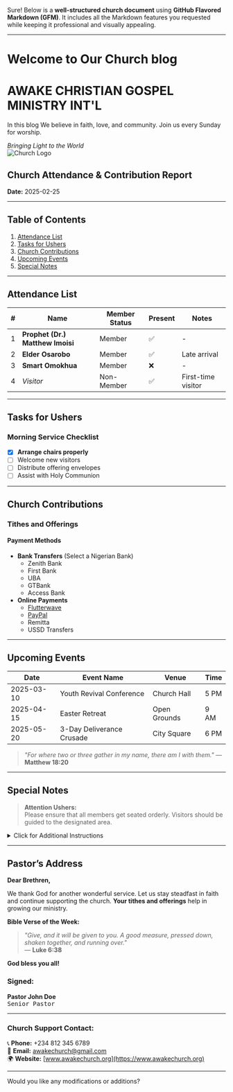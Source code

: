 Sure! Below is a **well-structured church document** using **GitHub Flavored Markdown (GFM)**. It includes all the Markdown features you requested while keeping it professional and visually appealing.  

---
# Welcome to Our Church blog

# **AWAKE CHRISTIAN GOSPEL MINISTRY INT'L**  

In this blog We believe in faith, love, and community. Join us every Sunday for worship.

*Bringing Light to the World*  
![Church Logo](https://github.githubassets.com/images/modules/logos_page/GitHub-Mark.png)  

## **Church Attendance & Contribution Report**  
**Date:** 2025-02-25  

---

## **Table of Contents**  
1. [Attendance List](#attendance-list)  
2. [Tasks for Ushers](#tasks-for-ushers)  
3. [Church Contributions](#church-contributions)  
4. [Upcoming Events](#upcoming-events)  
5. [Special Notes](#special-notes)  

---

## **Attendance List**  

| #  | Name                | Member Status | Present | Notes  |
|----|--------------------|--------------|---------|--------|
| 1  | **Prophet (Dr.) Matthew Imoisi** | Member | ✅ | - |
| 2  | **Elder Osarobo** | Member | ✅ | Late arrival |
| 3  | **Smart Omokhua** | Member | ❌ | - |
| 4  | *Visitor* | Non-Member | ✅ | First-time visitor |

---

## **Tasks for Ushers**  
### **Morning Service Checklist**  
- [x] **Arrange chairs properly**  
- [ ] Welcome new visitors  
- [ ] Distribute offering envelopes  
- [ ] Assist with Holy Communion  

---

## **Church Contributions**  
### **Tithes and Offerings**  

#### **Payment Methods**  
- **Bank Transfers** (Select a Nigerian Bank)  
  - Zenith Bank  
  - First Bank  
  - UBA  
  - GTBank  
  - Access Bank  
- **Online Payments**  
  - [Flutterwave](https://www.flutterwave.com)  
  - [PayPal](https://www.paypal.com)  
  - Remitta  
  - USSD Transfers  

---

## **Upcoming Events**  
| Date        | Event Name                   | Venue          | Time  |
|------------|-----------------------------|---------------|------|
| 2025-03-10 | Youth Revival Conference     | Church Hall   | 5 PM |
| 2025-04-15 | Easter Retreat               | Open Grounds  | 9 AM |
| 2025-05-20 | 3-Day Deliverance Crusade    | City Square   | 6 PM |

> *"For where two or three gather in my name, there am I with them."* — **Matthew 18:20**

---

## **Special Notes**  
> **Attention Ushers:**  
> Please ensure that all members get seated orderly. Visitors should be guided to the designated area.

<details>
  <summary>Click for Additional Instructions</summary>
  - Maintain security at church entrance.  
  - Prepare the altar before service.  
  - Ensure microphones are functional.  
</details>

---

## **Pastor’s Address**  
**Dear Brethren,**  

We thank God for another wonderful service. Let us stay steadfast in faith and continue supporting the church. **Your tithes and offerings** help in growing our ministry.

**Bible Verse of the Week:**  
> _"Give, and it will be given to you. A good measure, pressed down, shaken together, and running over."_  
> — **Luke 6:38**  

**God bless you all!**  

### **Signed:**  
**Pastor John Doe**  
<kbd>Senior Pastor</kbd>  

---

### **Church Support Contact:**  
📞 **Phone:** +234 812 345 6789  
📩 **Email:** awakechurch@gmail.com  
🌍 **Website:** [www.awakechurch.org](https://www.awakechurch.org)  

---

Would you like any modifications or additions?